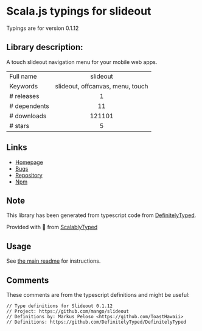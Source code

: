 
# Scala.js typings for slideout

Typings are for version 0.1.12

## Library description:
A touch slideout navigation menu for your mobile web apps.

|                    |                 |
| ------------------ | :-------------: |
| Full name          | slideout |
| Keywords           | slideout, offcanvas, menu, touch |
| # releases         | 1 |
| # dependents       | 11 |
| # downloads        | 121101 |
| # stars            | 5 |

## Links
- [Homepage](https://github.com/mango/slideout#readme)
- [Bugs](https://github.com/mango/slideout/issues)
- [Repository](https://github.com/mango/slideout)
- [Npm](https://www.npmjs.com/package/slideout)
    


## Note
This library has been generated from typescript code from [DefinitelyTyped](https://definitelytyped.org).

Provided with :purple_heart: from [ScalablyTyped](https://github.com/oyvindberg/ScalablyTyped)

## Usage
See [the main readme](../../readme.md) for instructions.

## Comments

These comments are from the typescript definitions and might be useful:
```
// Type definitions for Slideout 0.1.12
// Project: https://github.com/mango/slideout
// Definitions by: Markus Peloso <https://github.com/ToastHawaii>
// Definitions: https://github.com/DefinitelyTyped/DefinitelyTyped

```


